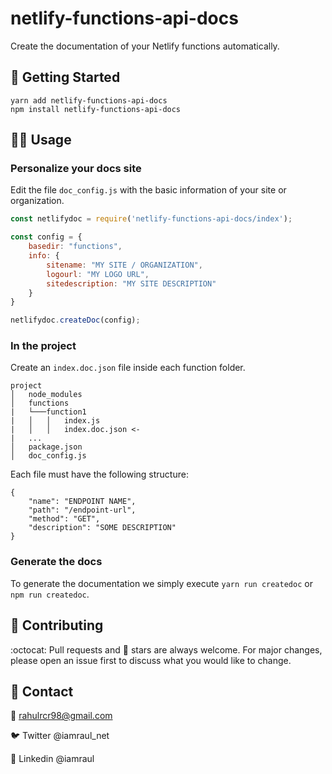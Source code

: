 # netlify-functions-api-docs

Create the documentation of your Netlify functions automatically.

## 🚀 Getting Started

```
yarn add netlify-functions-api-docs
npm install netlify-functions-api-docs
```

## 👩‍💻 Usage

### Personalize your docs site

Edit the file `doc_config.js` with the basic information of your site or organization.

```javascript
const netlifydoc = require('netlify-functions-api-docs/index');

const config = {
    basedir: "functions",
    info: {
        sitename: "MY SITE / ORGANIZATION",
        logourl: "MY LOGO URL",
        sitedescription: "MY SITE DESCRIPTION"
    }
}

netlifydoc.createDoc(config);
```

### In the project

Create an `index.doc.json` file inside each function folder.

```
project
│   node_modules
│   functions
|   └───function1
|   │   │   index.js
|   │   │   index.doc.json <-
|   ...
│   package.json
│   doc_config.js    
```

Each file must have the following structure:

```
{
    "name": "ENDPOINT NAME",
    "path": "/endpoint-url",
    "method": "GET",
    "description": "SOME DESCRIPTION"
}
```

### Generate the docs

To generate the documentation we simply execute `yarn run createdoc` or `npm run createdoc`.

## 👏 Contributing

:octocat: Pull requests and 🌟 stars are always welcome.
For major changes, please open an issue first to discuss what you would like to change.

## 📩 Contact

📧 rahulrcr98@gmail.com

🐦 Twitter @iamraul_net

💼 Linkedin @iamraul

